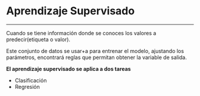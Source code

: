 # Aprendizaje Supervisado
---
Cuando se tiene información donde se conoces los valores a predecir(etiqueta o valor).

Este conjunto de datos se usar+a para entrenar el modelo, ajustando los parámetros, encontrará reglas que permitan obtener la variable de salida.  

**El aprendizaje supervisado se aplica a dos tareas**  
- Clasificación
- Regresión